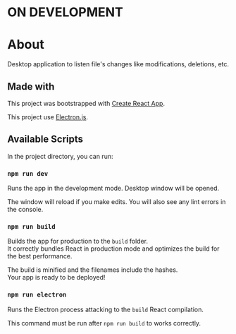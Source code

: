 # ON DEVELOPMENT

# About

Desktop application to listen file's changes like modifications, deletions, etc.

## Made with

This project was bootstrapped with [Create React App](https://github.com/facebook/create-react-app).

This project use [Electron.js](https://electronjs.org/).

## Available Scripts

In the project directory, you can run:

### `npm run dev`
Runs the app in the development mode.
Desktop window will be opened.

The window will reload if you make edits.
You will also see any lint errors in the console.

### `npm run build`

Builds the app for production to the `build` folder.<br>
It correctly bundles React in production mode and optimizes the build for the best performance.

The build is minified and the filenames include the hashes.<br>
Your app is ready to be deployed!

### `npm run electron`
Runs the Electron process attacking to the `build` React compilation.

This command must be run after `npm run build` to works correctly.
